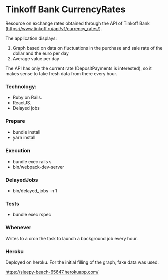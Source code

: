 # Tinkoff Bank CurrencyRates

Resource on exchange rates obtained through the API of Tinkoff Bank (https://www.tinkoff.ru/api/v1/currency_rates/).

The application displays:

1. Graph based on data on fluctuations in the purchase and sale rate of the dollar and the euro per day
2. Average value per day

The API has only the current rate (DepositPayments is interested), so it makes sense to take fresh data from there every hour.

### Technology:

- Ruby on Rails.
- ReactJS.
- Delayed jobs

### Prepare

- bundle install
- yarn install

### Execution

- bundle exec rails s
- bin/webpack-dev-server

### DelayedJobs

- bin/delayed_jobs -n 1

### Tests

- bundle exec rspec

### Whenever

Writes to a cron the task to launch a background job every hour.

### Heroku

Deployed on heroku. For the initial filling of the graph, fake data was used.

https://sleepy-beach-65647.herokuapp.com/
